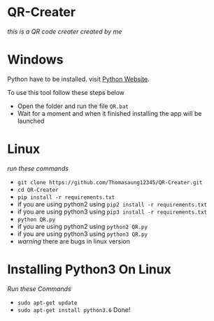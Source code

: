 # QR-Creater 
*this is a QR code creater created by me*

# Windows
Python have to be installed. visit [Python Website](https://python.org).


To use this tool follow these steps below
- Open the folder and run the file ```QR.bat```
- Wait for a moment and when it finished installing the app will be launched

# Linux
*run these commands*
- ```git clone https://github.com/Thomasaung12345/QR-Creater.git```
- ```cd QR-Creater```
- ```pip install -r requirements.txt```
- if you are using python2 using ```pip2 install -r requirements.txt```
- if you are using python3 using ```pip3 install -r requirements.txt```
- ```python QR.py```
- if you are using python2 using ```python2 QR.py```
- if you are using python3 using ```python3 QR.py```
- _warning_ there are bugs in linux version

# Installing Python3 On Linux
*Run these Commands*
- ```sudo apt-get update```
- ```sudo apt-get install python3.6```
Done!
